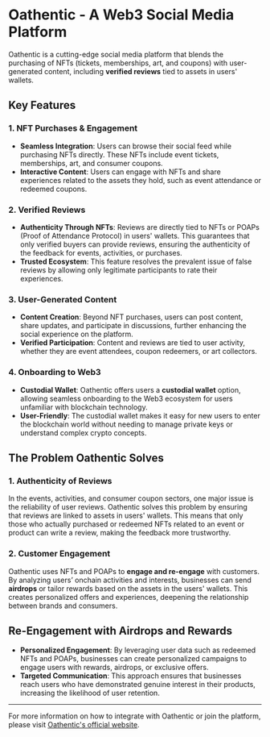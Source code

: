 # Oathentic - A Web3 Social Media Platform

Oathentic is a cutting-edge social media platform that blends the purchasing of NFTs (tickets, memberships, art, and coupons) with user-generated content, including **verified reviews** tied to assets in users' wallets.
## Key Features

### 1. **NFT Purchases & Engagement**
- **Seamless Integration**: Users can browse their social feed while purchasing NFTs directly. These NFTs include event tickets, memberships, art, and consumer coupons.
- **Interactive Content**: Users can engage with NFTs and share experiences related to the assets they hold, such as event attendance or redeemed coupons.

### 2. **Verified Reviews**
- **Authenticity Through NFTs**: Reviews are directly tied to NFTs or POAPs (Proof of Attendance Protocol) in users' wallets. This guarantees that only verified buyers can provide reviews, ensuring the authenticity of the feedback for events, activities, or purchases.
- **Trusted Ecosystem**: This feature resolves the prevalent issue of false reviews by allowing only legitimate participants to rate their experiences.

### 3. **User-Generated Content**
- **Content Creation**: Beyond NFT purchases, users can post content, share updates, and participate in discussions, further enhancing the social experience on the platform.
- **Verified Participation**: Content and reviews are tied to user activity, whether they are event attendees, coupon redeemers, or art collectors.

### 4. **Onboarding to Web3**
- **Custodial Wallet**: Oathentic offers users a **custodial wallet** option, allowing seamless onboarding to the Web3 ecosystem for users unfamiliar with blockchain technology.
- **User-Friendly**: The custodial wallet makes it easy for new users to enter the blockchain world without needing to manage private keys or understand complex crypto concepts.

## The Problem Oathentic Solves

### 1. **Authenticity of Reviews**
In the events, activities, and consumer coupon sectors, one major issue is the reliability of user reviews. Oathentic solves this problem by ensuring that reviews are linked to assets in users' wallets. This means that only those who actually purchased or redeemed NFTs related to an event or product can write a review, making the feedback more trustworthy.

### 2. **Customer Engagement**
Oathentic uses NFTs and POAPs to **engage and re-engage** with customers. By analyzing users’ onchain activities and interests, businesses can send **airdrops** or tailor rewards based on the assets in the users' wallets. This creates personalized offers and experiences, deepening the relationship between brands and consumers.

## Re-Engagement with Airdrops and Rewards
- **Personalized Engagement**: By leveraging user data such as redeemed NFTs and POAPs, businesses can create personalized campaigns to engage users with rewards, airdrops, or exclusive offers.
- **Targeted Communication**: This approach ensures that businesses reach users who have demonstrated genuine interest in their products, increasing the likelihood of user retention.


---

For more information on how to integrate with Oathentic or join the platform, please visit [Oathentic's official website](#https://oathentic.vercel.app/).
